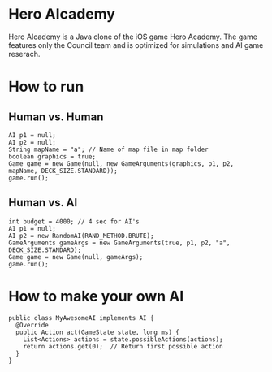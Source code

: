 # Hero AIcademy

Hero AIcademy is a Java clone of the iOS game Hero Academy. The game features only the Council team and is optimized for simulations and AI game reserach.

# How to run

## Human vs. Human
```
AI p1 = null;
AI p2 = null;
String mapName = "a"; // Name of map file in map folder
boolean graphics = true;
Game game = new Game(null, new GameArguments(graphics, p1, p2, mapName, DECK_SIZE.STANDARD));
game.run();
```

## Human vs. AI
```
int budget = 4000; // 4 sec for AI's
AI p1 = null;
AI p2 = new RandomAI(RAND_METHOD.BRUTE);
GameArguments gameArgs = new GameArguments(true, p1, p2, "a", DECK_SIZE.STANDARD);
Game game = new Game(null, gameArgs);
game.run();
```

# How to make your own AI
```
public class MyAwesomeAI implements AI {
  @Override
  public Action act(GameState state, long ms) {
    List<Actions> actions = state.possibleActions(actions);	
    return actions.get(0);  // Return first possible action
  }
}
```
